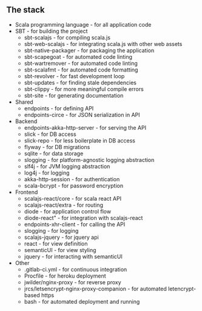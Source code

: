## The stack

* Scala  programming language - for all application code
* SBT - for building the project
    * sbt-scalajs - for compiling scala.js
    * sbt-web-scalajs - for integrating scala.js with other web assets
    * sbt-native-packager - for packaging the application
    * sbt-scapegoat - for automated code linting
    * sbt-wartremover - for automated code linting
    * sbt-scalafmt - for automated code formatting
    * sbt-revolver - for fast development loop
    * sbt-updates - for finding stale dependencies
    * sbt-clippy - for more meaningful compile errors
    * sbt-site - for generating documentation
* Shared
    * endpoints - for defining API
    * endpoints-circe - for JSON serialization in API
* Backend
    * endpoints-akka-http-server - for serving the API
    * slick - for DB access
    * slick-repo - for less boilerplate in DB access
    * flyway - for DB migrations
    * sqlite - for data storage
    * slogging - for platform-agnostic logging abstraction
    * slf4j - for JVM logging abstraction
    * log4j - for logging
    * akka-http-session - for authentication
    * scala-bcrypt - for password encryption
* Frontend
    * scalajs-react/core - for scala react API
    * scalajs-react/extra - for routing
    * diode - for application control flow
    * diode-react" - for integration with scalajs-react
    * endpoints-xhr-client - for calling the API
    * slogging - for logging
    * scalajs-jquery - for jquery api
    * react - for view definition
    * semanticUI - for view styling
    * jquery - for interacting with semanticUI
* Other
    * .gitlab-ci.yml - for continuous integration
    * Procfile - for heroku deployment
    * jwilder/nginx-proxy - for reverse proxy
    * jrcs/letsencrypt-nginx-proxy-companion - for automated letencrypt-based https
    * bash - for automated deployment and running




